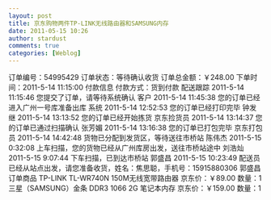 ```yaml
---
layout: post
title: 京东购物两件TP-LINK无线路由器和SAMSUNG内存
date: 2011-05-15 10:26
author: stardust
comments: true
categories: [Weblog]
---
```

订单编号：54995429
订单状态：等待确认收货
订单总金额：￥248.00
下单时间：2011-5-14 11:15:00
付款信息
付款方式：货到付款
配送跟踪
2011-5-14 11:15:46 您提交了订单，请等待系统确认 客户
2011-5-14 11:45:38 您的订单已经进入广州一号库准备出库 系统
2011-5-14 12:52:53 您的订单已经打印完毕 钟发继
2011-5-14 13:13:52 您的订单已经开始拣货 京东捡货员
2011-5-14 13:14:37 您的订单已通过扫描确认 张芳媚
2011-5-14 13:16:38 您的订单已打包完毕 京东打包员
2011-5-14 14:42:48 货物已分配到发货区，等待送往市桥站 陈伟杰
2011-5-15 0:32:08 上车扫描，您的货物已经从广州库房出发，送往市桥站途中 刘浩灿
2011-5-15 9:07:44 下车扫描，已到达市桥站 郭盛昌
2011-5-15 10:23:49 配送员已经从站点出发，请您准备收货，姓名：焦思聪，手机号：15915880306 郭盛昌
订单商品
TP-LINK TL-WR740N 150M无线宽带路由器
京东价：￥89.00 数量：1
三星（SAMSUNG）金条 DDR3 1066 2G 笔记本内存
京东价：￥159.00 数量：1
